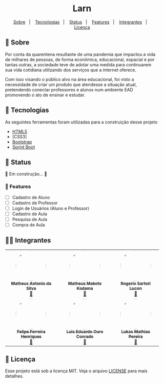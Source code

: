 <h1 align="center">Larn</h1>
<p align="center">
  <a href="#bookmark-sobre">Sobre</a>&nbsp;&nbsp;&nbsp;|&nbsp;&nbsp;&nbsp;
  <a href="#rocket-tecnologias">Tecnologias</a>&nbsp;&nbsp;&nbsp;|&nbsp;&nbsp;&nbsp;
  <a href="#triangular_flag_on_post-status">Status</a>&nbsp;&nbsp;&nbsp;|&nbsp;&nbsp;&nbsp;
  <a href="#floppy_disk-features">Features</a>&nbsp;&nbsp;&nbsp;|&nbsp;&nbsp;&nbsp;  
  <a href="#technologist-integrantes">Integrantes</a>&nbsp;&nbsp;&nbsp;|&nbsp;&nbsp;&nbsp;
  <a href="#memo-licença">Licença</a>
</p>

## :bookmark: Sobre
<p>
Por conta da quarentena resultante de uma pandemia que impactou a vida de milhares de pessoas, de
forma econômica, educacional, espacial e por tantas outras, a sociedade teve de adotar uma medida
para continuarem sua vida cotidiana utilizando dos serviços que a internet oferece.

Com isso visando o público alvo na área educacional, foi visto a necessidade de criar um produto que
atendesse a situação atual, pretendendo conectar professores e alunos num ambiente EAD
promovendo o ato de ensinar e estudar.
</p>


## :rocket: Tecnologias

As seguintes ferramentas foram utilizadas para a construição desse projeto

-  [HTML5](https://html5.org/)
-  [CSS3]
-  [Bootstrap](https://getbootstrap.com/)
-  [Sprint Boot](https://spring.io/projects/spring-boot)

## :triangular_flag_on_post: Status

<p>
	🚧 Em construção...  🚧
</p>

### :floppy_disk: Features

- [ ] Cadastro de Aluno
- [ ] Cadastro de Professor
- [ ] Login de Usuários (Aluno e Professor)
- [ ] Cadastro de Aula
- [ ] Pesquisa de Aula
- [ ] Compra de Aula

## :technologist: Integrantes

<table>
  <tr>
    <td align="center"><a href="https://github.com/Zeonnatios"><img style="border-radius: 50%;" src="https://avatars0.githubusercontent.com/u/38297929?s=460&u=4218e2cc3a3f8ffa02a6097f9febcfbdec6034a9&v=4" width="100px;" alt=""/><br /><sub><b>Matheus Antonio da Silva</b></sub></a><br /><a href="https://github.com/Zeonnatios" title="GitHub Matheus Antonio">🚀</a></td>
    <td align="center"><a href="https://github.com/MMKODAMA"><img style="border-radius: 50%;" src="https://avatars2.githubusercontent.com/u/39354289?s=460&u=a4809d3dd00f4207207684c69ce5c582ba5baec3&v=4" width="100px;" alt=""/><br /><sub><b>Matheus Makoto Kodama</b></sub></a><br /><a href="https://github.com/MMKODAMA" title="GitHub Matheus Makoto">🚀</a></td>
    <td align="center"><a href="https://github.com/RoLucon"><img style="border-radius: 50%;" src="https://avatars0.githubusercontent.com/u/17503950?s=460&v=4" width="100px;" alt=""/><br /><sub><b>Rogerio Sartori Lucon</b></sub></a><br /><a href="https://github.com/RoLucon" title="GitHub Rogerio Sartori">🚀</a></td>
  </tr>
  <tr>
    <td align="center"><a href="https://github.com/felipefhenriques"><img style="border-radius: 50%;" src="https://avatars3.githubusercontent.com/u/53799760?s=460&u=28607130f7ccc103512f3e809db0a11150b1b016&v=4" width="100px;" alt=""/><br /><sub><b>Felipe Ferreira Henriques</b></sub></a><br /><a href="https://github.com/felipefhenriques" title="GitHub Felipe Ferreira">🚀</a></td>
    <td align="center"><a href="https://github.com/EduardoOuro"><img style="border-radius: 50%;" src="https://avatars2.githubusercontent.com/u/49490602?s=460&u=cc1a32221970a4843a6f4daf437534d0852a60c0&v=4" width="100px;" alt=""/><br /><sub><b>Luis Eduardo Ouro Conrado</b></sub></a><br /><a href="https://github.com/EduardoOuro" title="GitHub Luis Eduardo">🚀</a></td>
    <td align="center"><a href="https://github.com/LukasMatias"><img style="border-radius: 50%;" src="https://avatars1.githubusercontent.com/u/49376256?s=460&u=214b80c08667e30a39287be11aeffc2444ed2fb2&v=4" width="100px;" alt=""/><br /><sub><b>Lukas Mathias Pereira</b></sub></a><br /><a href="https://github.com/LukasMatias" title="Lukas Mathias">🚀</a></td>
  </tr>
  <tr>

  </tr>
</table>

## :memo: Licença
Esse projeto está sob a licença MIT. Veja o arquivo [LICENSE](LICENSE) para mais detalhes.
